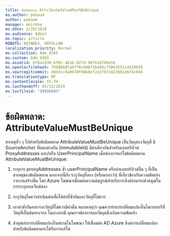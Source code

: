 ```yaml
---
title: ข้อผิดพลาด AttributeValueMustBeUnique
ms.author: pebaum
author: pebaum
manager: mnirkhe
ms.date: 3/20/2018
ms.audience: Admin
ms.topic: article
ROBOTS: NOINDEX, NOFOLLOW
localization_priority: Normal
ms.collection: Adm_O365
ms.custom: Adm_O365
ms.assetid: bf8ac830-6f0c-4616-827d-987616700e59
ms.openlocfilehash: 7b98b68fabff6c048f1bab6cf506355114d18658
ms.sourcegitcommit: dd43cc0a9470f98b8ef2a3787c823801d674c666
ms.translationtype: MT
ms.contentlocale: th-TH
ms.lasthandoff: 02/12/2019
ms.locfileid: "29916543"
---
```

# <a name="error-attributevaluemustbeunique"></a>ข้อผิดพลาด: AttributeValueMustBeUnique

สาเหตุทั่ว ๆ ไปสำหรับข้อผิดพลาด AttributeValueMustBeUnique เป็นวัตถุสองวัตถุที่ มี SourceAnchor ที่แตกต่างกัน (immutableId) มีค่าเดียวกันสำหรับแอตทริบิวต์ ProxyAddresses และ/หรือ UserPrincipalName เมื่อต้องการแก้ไขข้อผิดพลาด AttributeValueMustBeUnique:
  
1. ระบุการ proxyAddresses ซ้ำ userPrincipalName หรือค่าแอททริบิวต์อื่น ๆ ที่เป็นสาเหตุของข้อผิดพลาด นอกจากนี้ยัง ระบุวัตถุที่สอง (หรือมากกว่า) ที่เกี่ยวข้องกับความขัดแย้ง รายงานสร้างขึ้น โดย Azure โฆษณาเชื่อมต่อความสมบูรณ์สำหรับการซิงค์สามารถช่วยคุณในการระบุออบเจ็กต์สอง
    
2. ระบุวัตถุใดควรดำเนินต่อเพื่อให้ค่าที่ซ้ำกันและวัตถุที่ไม่ควร
    
3. เอาค่าซ้ำกันออกจากวัตถุที่ไม่ควรมีค่านั้น หมายเหตุว่า คุณควรทำการเปลี่ยนแปลงในไดเรกทอรีที่วัตถุที่เป็นต้นทางจาก ในบางกรณี คุณอาจต้องการลบวัตถุหนึ่งเกิดความขัดแย้ง
    
4. ถ้าคุณทำการเปลี่ยนแปลงในสถานในโฆษณา ให้เชื่อมต่อ AD Azure ซิงค์การเปลี่ยนแปลงสำหรับข้อผิดพลาดจะได้รับการแก้ไข
    

